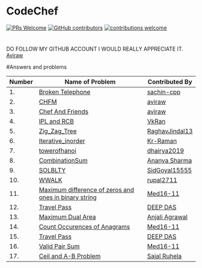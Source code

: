 # CodeChef 
[![PRs Welcome](https://img.shields.io/badge/PRs-welcome-brightgreen.svg?style=flat-square)](http://makeapullrequest.com)
[![GitHub contributors](https://img.shields.io/github/contributors/aviraw/CodeChef.svg)](https://github.com/aviraw/CodeChef/graphs/contributors)
[![contributions welcome](https://img.shields.io/static/v1.svg?label=Contributions&message=Welcome&color=0059b3&style=flat-square)](https://github.com/aviraw/CodeChef/blob/master/contributing.md)&nbsp;
#

DO FOLLOW MY GITHUB ACCOUNT I WOULD REALLY APPRECIATE IT. [Aviraw](https://github.com/aviraw/)


#Answers and problems

| Number | Name of Problem | Contributed By |
|-|-|-|
|1.|[Broken Telephone](https://github.com/aviraw/CodeChef/blob/master/Broken%20Telephone)|[sachin-cpp](https://github.com/sachin-cpp)|
|2.|[CHFM](https://github.com/aviraw/CodeChef/blob/master/CHFM)|[aviraw](https://github.com/aviraw)|
|3.|[Chef And Friends](https://github.com/aviraw/CodeChef/blob/master/Chef%20And%20Friends)|[aviraw](https://github.com/aviraw)|
|4.|[IPL and RCB](https://github.com/VkRan/CodeChef-1/blob/master/IPL%20and%20RCB.cpp)|[VkRan](https://github.com/VkRan)
|5.|[Zig_Zag_Tree](https://github.com/aviraw/CodeChef/blob/master/Broken%20Telephone)|[RaghavJindal13](https://github.com/RaghavJindal13)|
|6.|[Iterative_inorder](https://github.com/aviraw/CodeChef/blob/master/Broken%20Telephone)|[Kr-Raman](https://github.com/Kr-Raman)|
|7.|[towerofhanoi](https://github.com/dhairya2019/CodeChef/blob/master/towerofhanoi.cpp/)|[dhairya2019](https://github.com/dhairya2019)|
|8.|[CombinationSum](https://github.com/ananya07105/CodeChef/blob/master/CombinationSum)|[Ananya Sharma](https://github.com/ananya07105)|
|9.|[SOLBLTY](https://github.com/SidGoyal15555/CodeChef/commit/dca992f0f3b7f0d9887f7fcf0f3a20f693730319)|[SidGoyal15555](https://github.com/SidGoyal15555)|
|10.|[WWALK](https://github.com/rupal2711/CodeChef/commit/c732c1b93a9a8b8059a9b044c9a1b1551c9151ff)|[rupal2711](https://github.com/rupal2711)|
|11.|[Maximum difference of zeros and ones in binary string](https://github.com/Med16-11/CodeChef/blob/master/Maximum%20difference%20of%200s%20and%201s%20in%20binary%20string.cpp)|[Med16-11](https://github.com/Med16-11)|
|12.|[Travel Pass](https://github.com/aviraw/CodeChef/blob/master/Travel_Pass.cpp)|[DEEP DAS](https://github.com/myselfdeepdas)|
|13.|[Maximum Dual Area](https://github.com/AnjiAgrawal/CodeChef/blob/master/Minimum%20Dual%20Area.cpp)|[Anjali Agrawal](https://github.com/AnjiAgrawal)|
|14.|[Count Occurences of Anagrams](https://github.com/Med16-11/CodeChef/blob/master/Count%20Occurences%20of%20Anagrams.cpp)|[Med16-11](https://github.com/Med16-11)|
|15.|[Travel Pass](https://github.com/aviraw/CodeChef/blob/master/Travel_Pass.cpp)|[DEEP DAS](https://github.com/myselfdeepdas)|
|16.|[Valid Pair Sum](https://github.com/Med16-11/CodeChef/blob/master/Valid%20Pair%20Sum.cpp)|[Med16-11](https://github.com/Med16-11)|
|17.|[Ceil and A-B Problem](https://github.com/SajalRuhela017/CodeChef/blob/master/Ceil_AB.cpp)|[Sajal Ruhela](https://github.com/SajalRuhela017)|


